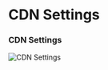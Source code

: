 CDN Settings
====


### CDN Settings
![CDN Settings](/zen-grid-framework-4/images/performance/cdn.jpg)
  